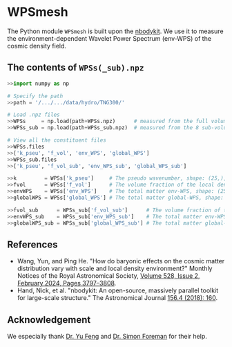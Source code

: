 # WPSmesh
The Python module `WPSmesh` is built upon the [nbodykit](https://nbodykit.readthedocs.io/en/latest/). We use it to measure the environment-dependent Wavelet Power Spectrum (env-WPS) of the cosmic density field. 

## The contents of `WPSs(_sub).npz`
```Python
>>import numpy as np

# Specify the path
>>path = '/.../.../data/hydro/TNG300/'

# Load .npz files
>>WPSs     = np.load(path+WPSs.npz)      # measured from the full volume
>>WPSs_sub = np.load(path+WPSs_sub.npz)  # measured from the 8 sub-volumes

# View all the constituent files
>>WPSs.files
>>['k_pseu', 'f_vol', 'env_WPS', 'global_WPS']
>>WPSs_sub.files
>>['k_pseu', 'f_vol_sub', 'env_WPS_sub', 'global_WPS_sub']

>>k         = WPSs['k_pseu']     # The pseudo wavenumber, shape: (25,), unit: h/Mpc
>>fvol      = WPSs['f_vol']      # The volume fraction of the local density environment, shape: (8,)
>>envWPS    = WPSs['env_WPS']    # The total matter env-WPS, shape: (25,8), unit: (Mpc/h)^3
>>globalWPS = WPSs['global_WPS'] # The total matter global-WPS, shape: (25,), unit: (Mpc/h)^3

>>fvol_sub      = WPSs_sub['f_vol_sub']      # The volume fraction of the local density environment, shape: (8,8)
>>envWPS_sub    = WPSs_sub['env_WPS_sub']    # The total matter env-WPS, shape: (25,8,8), unit: (Mpc/h)^3
>>globalWPS_sub = WPSs_sub['global_WPS_sub'] # The total matter global-WPS, shape: (25,8), unit: (Mpc/h)^3
```

## References
- Wang, Yun, and Ping He. "How do baryonic effects on the cosmic matter distribution vary with scale and local density environment?" Monthly Notices of the Royal Astronomical Society, [Volume 528, Issue 2, February 2024, Pages 3797–3808](https://doi.org/10.1093/mnras/stae229). 
- Hand, Nick, et al. "nbodykit: An open-source, massively parallel toolkit for large-scale structure." The Astronomical Journal [156.4 (2018): 160](https://iopscience.iop.org/article/10.3847/1538-3881/aadae0/meta).

## Acknowledgement

We especially thank [Dr. Yu Feng](https://github.com/rainwoodman) and [Dr. Simon Foreman](https://github.com/sjforeman) for their help.
